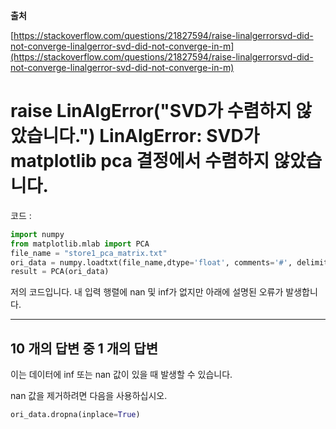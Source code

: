 **출처**

[https://stackoverflow.com/questions/21827594/raise-linalgerrorsvd-did-not-converge-linalgerror-svd-did-not-converge-in-m](https://stackoverflow.com/questions/21827594/raise-linalgerrorsvd-did-not-converge-linalgerror-svd-did-not-converge-in-m)

# raise LinAlgError("SVD가 수렴하지 않았습니다.") LinAlgError: SVD가 matplotlib pca 결정에서 수렴하지 않았습니다.

코드 :

```python
import numpy
from matplotlib.mlab import PCA
file_name = "store1_pca_matrix.txt"
ori_data = numpy.loadtxt(file_name,dtype='float', comments='#', delimiter=None, converters=None, skiprows=0, usecols=None, unpack=False, ndmin=0)
result = PCA(ori_data)
```

저의 코드입니다. 내 입력 행렬에 nan 및 inf가 없지만 아래에 설명된 오류가 발생합니다.

---

## 10 개의 답변 중 1 개의 답변

이는 데이터에 inf 또는 nan 값이 있을 때 발생할 수 있습니다.

nan 값을 제거하려면 다음을 사용하십시오.

```python
ori_data.dropna(inplace=True)
```
